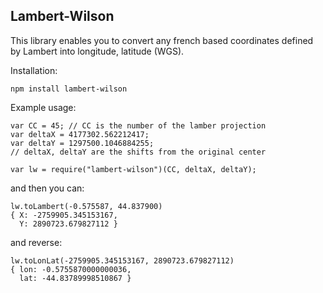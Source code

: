 ## Lambert-Wilson


This library enables you to convert any french based coordinates defined by Lambert into longitude, latitude (WGS).

Installation:

```
npm install lambert-wilson
```

Example usage:

```
var CC = 45; // CC is the number of the lamber projection 
var deltaX = 4177302.562212417;
var deltaY = 1297500.1046884255; 
// deltaX, deltaY are the shifts from the original center

var lw = require("lambert-wilson")(CC, deltaX, deltaY);
```

and then you can:

```
lw.toLambert(-0.575587, 44.837900)
{ X: -2759905.345153167,
  Y: 2890723.679827112 }
```

and reverse:

```
lw.toLonLat(-2759905.345153167, 2890723.679827112)
{ lon: -0.5755870000000036,
  lat: -44.83789998510867 }
```

